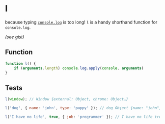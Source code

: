 # l
because typing [`console.log`](https://developer.mozilla.org/en-US/docs/Web/API/Console/log) is too long! `l` is a handy shorthand function for `console.log`.

*(see [gist](https://gist.github.com/karlpatrickespiritu/ade7ad00ba00d35cc2bc))*

Function
------
```JavaScript
function l() {
    if (arguments.length) console.log.apply(console, arguments)
}
```

Tests
------
```JavaScript
l(window); // Window {external: Object, chrome: Object…}

l('dog', { name: 'john', type: 'puppy' }); // dog Object {name: "john", type: "puppy"}

l('I have no life', true, { job: 'programmer' }); // I have no life true Object {job: "programmer"}

```


